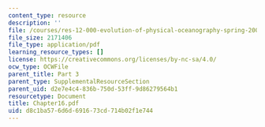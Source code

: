 ```yaml
---
content_type: resource
description: ''
file: /courses/res-12-000-evolution-of-physical-oceanography-spring-2007/d8c1ba576d6d691673cd714b02f1e744_Chapter16.pdf
file_size: 2171406
file_type: application/pdf
learning_resource_types: []
license: https://creativecommons.org/licenses/by-nc-sa/4.0/
ocw_type: OCWFile
parent_title: Part 3
parent_type: SupplementalResourceSection
parent_uid: d2e7e4c4-836b-750d-53ff-9d86279564b1
resourcetype: Document
title: Chapter16.pdf
uid: d8c1ba57-6d6d-6916-73cd-714b02f1e744
---
```

